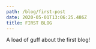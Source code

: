 ```yaml
---
path: /blog/first-post
date: 2020-05-01T13:06:25.486Z
title: FIRST BLOG
---
```

A load of guff about the first blog!
